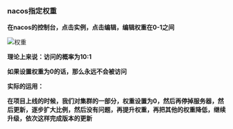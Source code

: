 ### nacos指定权重

**在nacos的控制台，点击实例，点击编辑，编辑权重在0-1之间**

![权重](E:\笔记整理\微服务技术\图解\权重.png)



**理论上来说：访问的概率为10:1**



**如果设置权重为0的话，那么永远不会被访问**



**实际的运用：**

**在项目上线的时候，我们对集群的一部分，权重设置为0，然后再停掉服务器，然后更新，逐步扩大比例，然后没有问题，再提升权重，再把其他的权重降低，继续升级，依次这样完成版本的更新**

